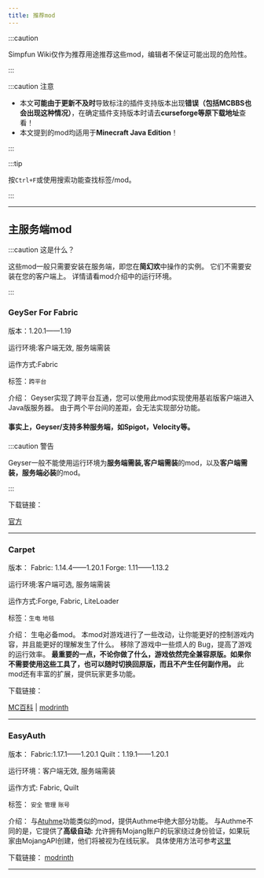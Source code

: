 ```yaml
---
title: 推荐mod
---
```


:::caution

Simpfun Wiki仅作为推荐用途推荐这些mod，编辑者不保证可能出现的危险性。

:::

:::caution 注意

+ 本文**可能由于更新不及时**导致标注的插件支持版本出现**错误（包括MCBBS也会出现这种情况）**，在确定插件支持版本时请去**curseforge等原下载地址**查看！
+ 本文提到的mod均适用于**Minecraft Java Edition**！

:::

:::tip

按`Ctrl+F`或使用搜索功能查找标签/mod。

:::

-----

  
## 主服务端mod
  
:::caution 这是什么？

这些mod一般只需要安装在服务端，即您在**简幻欢**中操作的实例。
它们不需要安装在您的客户端上。
详情请看mod介绍中的运行环境。

:::

### GeySer For Fabric

版本：1.20.1——1.19

运行环境:客户端无效, 服务端需装

运作方式:Fabric

标签：`跨平台`

介绍：
Geyser实现了跨平台互通，您可以使用此mod实现使用基岩版客户端进入Java版服务器。
由于两个平台间的差距，会无法实现部分功能。
#### 事实上，Geyser/支持多种服务端，如Spigot，Velocity等。

:::caution 警告

Geyser一般不能使用运行环境为**服务端需装,客户端需装**的mod，以及**客户端需装，服务端必装**的mod。

:::

下载链接：

[官方](https://geysermc.org/)

-----

### Carpet

版本：
Fabric: 1.14.4——1.20.1
Forge:  1.11——1.13.2

运行环境:客户端可选, 服务端需装

运作方式:Forge, Fabric, LiteLoader

标签：`生电` `地毯`

介绍：
生电必备mod。
本mod对游戏进行了一些改动，让你能更好的控制游戏内容，并且能更好的理解发生了什么。
移除了游戏中一些烦人的 Bug，提高了游戏的运行效率。
**最重要的一点，不论你做了什么，游戏依然完全兼容原版。如果你不需要使用这些工具了，也可以随时切换回原版，而且不产生任何副作用。**
此mod还有丰富的扩展，提供玩家更多功能。

下载链接：

[MC百科](https://www.mcmod.cn/class/2361.html) | [modrinth](https://modrinth.com/mod/carpet)

-----

### EasyAuth

版本：
Fabric:1.17.1——1.20.1
Quilt：1.19.1——1.20.1

运行环境：客户端无效, 服务端需装

运作方式: Fabric, Quilt

标签： `安全` `管理` `账号`

介绍：
与[Atuhme](https://zxp.simpfun.me/docs/sfe4/mcje/goodplugin#authme)功能类似的mod，提供Authme中绝大部分功能。
与Authme不同的是，它提供了**高级自动:**
允许拥有Mojang账户的玩家绕过身份验证，如果玩家由MojangAPI创建，他们将被视为在线玩家。
具体使用方法可参考[这里](https://www.mcmod.cn/class/6241.html)


下载链接：
[modrinth](https://modrinth.com/mod/easyauth)

-----
